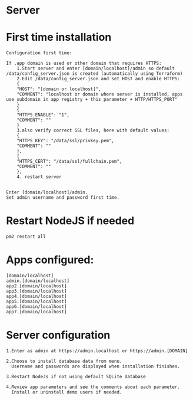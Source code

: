 # Server

# First time installation

    Configuration first time:

    If .app domain is used or other domain that requires HTTPS:
        1.Start server and enter [domain/localhost]/admin so default /data/config_server.json is created (automatically using Terraform)
        2.Edit /data/config_server.json and set HOST and enable HTTPS:
        {
        "HOST": "[domain or localhost]",
        "COMMENT": "localhost or domain where server is installed, apps use subdomain in app registry + this parameter + HTTP/HTTPS_PORT"
        }
        {
        "HTTPS_ENABLE": "1",
        "COMMENT": ""
        }
        3.also verify correct SSL files, here with default values:
        {
        "HTTPS_KEY": "/data/ssl/privkey.pem",
        "COMMENT": ""
        },
        {
        "HTTPS_CERT": "/data/ssl/fullchain.pem",
        "COMMENT": ""
        },
        4. restart server


    Enter [domain/localhost]/admin.
    Set admin username and password first time.	
    

# Restart NodeJS if needed
    pm2 restart all

# Apps configured: 
    [domain/localhost]
    admin.[domain/localhost]
    app2.[domain/localhost]
    app3.[domain/localhost]
    app4.[domain/localhost]
    app5.[domain/localhost]
    app6.[domain/localhost]
    app7.[domain/localhost]


# Server configuration
    
    1.Enter as admin at https://admin.localhost or https://admin.[DOMAIN]

    2.Choose to install database data from menu.
      Username and passwords are displayed when installation finishes.

    3.Restart NodeJs if not using default SQLite database
    
    4.Review app parameters and see the comments about each parameter.
      Install or uninstall demo users if needed.